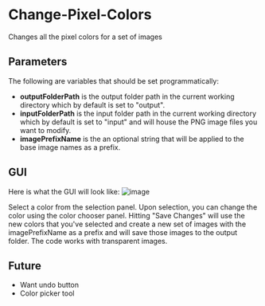 # Change-Pixel-Colors
Changes all the pixel colors for a set of images

## Parameters
The following are variables that should be set programmatically:
* __outputFolderPath__ is the output folder path in the current working directory which by default is set to "output".
* __inputFolderPath__ is the input folder path in the current working directory which by default is set to "input" and will house the PNG image files you want to modify.
* __imagePrefixName__ is the an optional string that will be applied to the base image names as a prefix.

## GUI
Here is what the GUI will look like:
![image](https://github.com/NoleSerrano/Change-Pixel-Colors/assets/43283288/2258f844-ec17-4c92-9fec-93b288a0dbda)

Select a color from the selection panel. Upon selection, you can change the color using the color chooser panel. Hitting "Save Changes" will use the new colors that you've selected
and create a new set of images with the imagePrefixName as a prefix and will save those images to the output folder. The code works with transparent images.

## Future
* Want undo button
* Color picker tool
